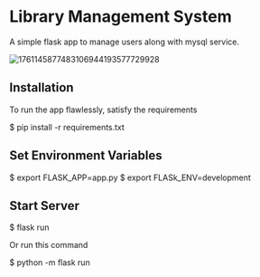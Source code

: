 # Library Management System
A simple flask app to manage users along with mysql service.

![1761145877483106944193577729928](https://github.com/user-attachments/assets/40517f33-df60-4927-a1e7-501b4b1eb104)


## Installation

To run the app flawlessly, satisfy the requirements

$ pip install -r requirements.txt


## Set Environment Variables

$ export FLASK_APP=app.py
$ export FLASk_ENV=development


## Start Server

$ flask run

Or run this command 

$ python -m flask run
